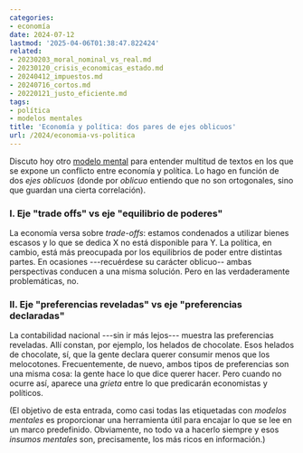 ```yaml
---
categories:
- economía
date: 2024-07-12
lastmod: '2025-04-06T01:38:47.822424'
related:
- 20230203_moral_nominal_vs_real.md
- 20230120_crisis_economicas_estado.md
- 20240412_impuestos.md
- 20240716_cortos.md
- 20220121_justo_eficiente.md
tags:
- política
- modelos mentales
title: 'Economía y política: dos pares de ejes oblicuos'
url: /2024/economia-vs-politica
---
```


Discuto hoy otro [modelo mental](/tags/modelos-mentales/) para entender multitud de textos en los que se expone un conflicto entre economía y política. Lo hago en función de dos _ejes oblicuos_ (donde por _oblicuo_ entiendo que no son ortogonales, sino que guardan una cierta correlación).

### I. Eje "trade offs" vs eje "equilibrio de poderes"

La economía versa sobre _trade-offs_: estamos condenados a utilizar bienes escasos y lo que se dedica X no está disponible para Y. La política, en cambio, está más preocupada por los equilibrios de poder entre distintas partes. En ocasiones ---recuérdese su carácter oblicuo-- ambas perspectivas conducen a una misma solución. Pero en las verdaderamente problemáticas, no.

### II. Eje "preferencias reveladas" vs eje "preferencias declaradas"

La contabilidad nacional ---sin ir más lejos--- muestra las preferencias reveladas. Allí constan, por ejemplo, los helados de chocolate. Esos helados de chocolate, sí, que la gente declara querer consumir menos que los melocotones. Frecuentemente, de nuevo, ambos tipos de preferencias son una misma cosa: la gente hace lo que dice querer hacer. Pero cuando no ocurre así, aparece una _grieta_ entre lo que predicarán economistas y políticos.

(El objetivo de esta entrada, como casi todas las etiquetadas con _modelos mentales_ es proporcionar una herramienta útil para encajar lo que se lee en un marco predefinido. Obviamente, no todo va a hacerlo siempre y esos _insumos mentales_ son, precisamente, los más ricos en información.)